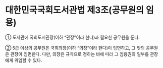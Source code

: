 # 대한민국국회도서관법 제3조(공무원의 임용)

① 도서관에 국회도서관장(이하 “관장”이라 한다)과 필요한 공무원을 둔다.

② 5급 이상의 공무원은 국회의장(이하 “의장”이라 한다)이 임면하고, 그 밖의 공무원은 관장이 임면한다. 다만, 의장은 규칙으로 정하는 바에 따라 그 임용권의 일부를 관장에게 위임할 수 있다.
